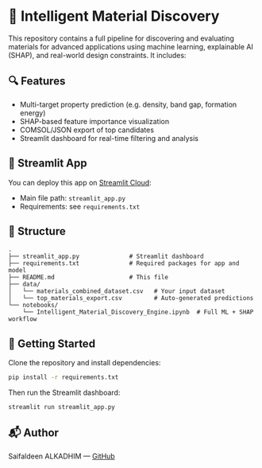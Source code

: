 # 🧠 Intelligent Material Discovery

This repository contains a full pipeline for discovering and evaluating materials for advanced applications using machine learning, explainable AI (SHAP), and real-world design constraints. It includes:

## 🔍 Features

- Multi-target property prediction (e.g. density, band gap, formation energy)
- SHAP-based feature importance visualization
- COMSOL/JSON export of top candidates
- Streamlit dashboard for real-time filtering and analysis

## 🚀 Streamlit App

You can deploy this app on [Streamlit Cloud](https://share.streamlit.io):

- Main file path: `streamlit_app.py`
- Requirements: see `requirements.txt`

## 📁 Structure

```
.
├── streamlit_app.py              # Streamlit dashboard
├── requirements.txt              # Required packages for app and model
├── README.md                     # This file
├── data/
│   └── materials_combined_dataset.csv   # Your input dataset
│   └── top_materials_export.csv         # Auto-generated predictions
└── notebooks/
    └── Intelligent_Material_Discovery_Engine.ipynb  # Full ML + SHAP workflow
```

## 🧪 Getting Started

Clone the repository and install dependencies:

```bash
pip install -r requirements.txt
```

Then run the Streamlit dashboard:

```bash
streamlit run streamlit_app.py
```

## 📬 Author

Saifaldeen ALKADHIM — [GitHub](https://github.com/SaifaldeenALKADHIM)
